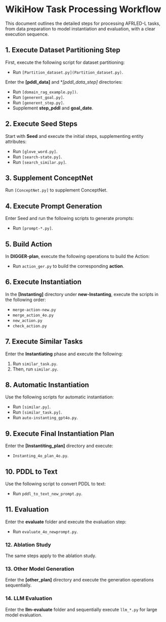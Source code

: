 # WikiHow Task Processing Workflow

This document outlines the detailed steps for processing AFRLED-L tasks, from data preparation to model instantiation and evaluation, with a clear execution sequence.

## 1. Execute Dataset Partitioning Step

First, execute the following script for dataset partitioning:
- Run `[Partition_dataset.py](Partition_dataset.py)`.

Enter the **[pddl_data]** and **[pddl_data_step]* directories:
- Run `[domain_rag_example.py])`.
- Run `[generent_goal.py]`.
- Run `[generent_step.py]`.
- Supplement **step_pddl** and **goal_date**.

## 2. Execute Seed Steps

Start with **Seed** and execute the initial steps, supplementing entity attributes:
- Run `[glove_word.py]`.
- Run `[search-state.py]`.
- Run `[search_similar.py]`.

## 3. Supplement ConceptNet

Run `[ConceptNet.py]` to supplement ConceptNet.

## 4. Execute Prompt Generation

Enter Seed and run the following scripts to generate prompts:
- Run `[prompt-*.py]`.

## 5. Build Action

In **DIGGER-plan**, execute the following operations to build the Action:
- Run `action_ger.py` to build the corresponding **action**.

## 6. Execute Instantiation

In the **[Instanting]** directory under **new-Instanting**, execute the scripts in the following order:
- `merge-action-new.py`
- `merge_action_4o.py`
- `new_action.py`
- `check_action.py`

## 7. Execute Similar Tasks

Enter the **Instantiating** phase and execute the following:
1. Run `similar_task.py`.
2. Then, run `similar.py`.

## 8. Automatic Instantiation

Use the following scripts for automatic instantiation:
- Run `[similar.py]`.
- Run `[similar_task.py]`.
- Run `auto-instanting_gpt4o.py`.

## 9. Execute Final Instantiation Plan

Enter the **[Instantiting_plan]** directory and execute:
- `Instanting_4o_plan_4o.py`.

## 10. PDDL to Text

Use the following script to convert PDDL to text:
- Run `pddl_to_text_new_prompt.py`.

## 11. Evaluation

Enter the **evaluate** folder and execute the evaluation step:
- Run `evaluate_4o_newprompt.py`.

### 12. Ablation Study

The same steps apply to the ablation study.

### 13. Other Model Generation

Enter the **[other_plan]** directory and execute the generation operations sequentially.

### 14. LLM Evaluation

Enter the **llm-evaluate** folder and sequentially execute `llm_*.py` for large model evaluation.

